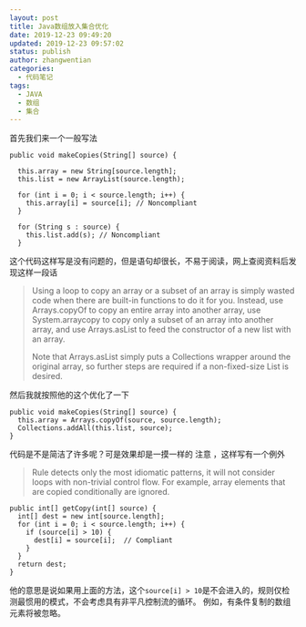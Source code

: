 ```yaml
---
layout: post
title: Java数组放入集合优化
date: 2019-12-23 09:49:20
updated: 2019-12-23 09:57:02
status: publish
author: zhangwentian
categories: 
  - 代码笔记
tags: 
  - JAVA
  - 数组
  - 集合
---
```



首先我们来一个一般写法

    public void makeCopies(String[] source) {
    
      this.array = new String[source.length];
      this.list = new ArrayList(source.length);
    
      for (int i = 0; i < source.length; i++) {
        this.array[i] = source[i]; // Noncompliant
      }
    
      for (String s : source) {
        this.list.add(s); // Noncompliant
      }

这个代码这样写是没有问题的，但是语句却很长，不易于阅读，网上查阅资料后发现这样一段话

> Using a loop to copy an array or a subset of an array is simply wasted
> code when there are built-in functions to do it for you. Instead, use
> Arrays.copyOf to copy an entire array into another array, use
> System.arraycopy to copy only a subset of an array into another array,
> and use Arrays.asList to feed the constructor of a new list with an
> array.
> 
> Note that Arrays.asList simply puts a Collections wrapper around the
> original array, so further steps are required if a non-fixed-size List
> is desired.

然后我就按照他的这个优化了一下

    public void makeCopies(String[] source) {
      this.array = Arrays.copyOf(source, source.length);
      Collections.addAll(this.list, source);
    }

代码是不是简洁了许多呢？可是效果却是一摸一样的
注意 ，这样写有一个例外

> Rule detects only the most idiomatic patterns, it will not consider
> loops with non-trivial control flow. For example, array elements that
> are copied conditionally are ignored.

    public int[] getCopy(int[] source) {
      int[] dest = new int[source.length];
      for (int i = 0; i < source.length; i++) {
        if (source[i] > 10) {
          dest[i] = source[i];  // Compliant
        }
      }
      return dest;
    }

他的意思是说如果用上面的方法，这个`source[i] > 10`是不会进入的，规则仅检测最惯用的模式，不会考虑具有非平凡控制流的循环。 例如，有条件复制的数组元素将被忽略。